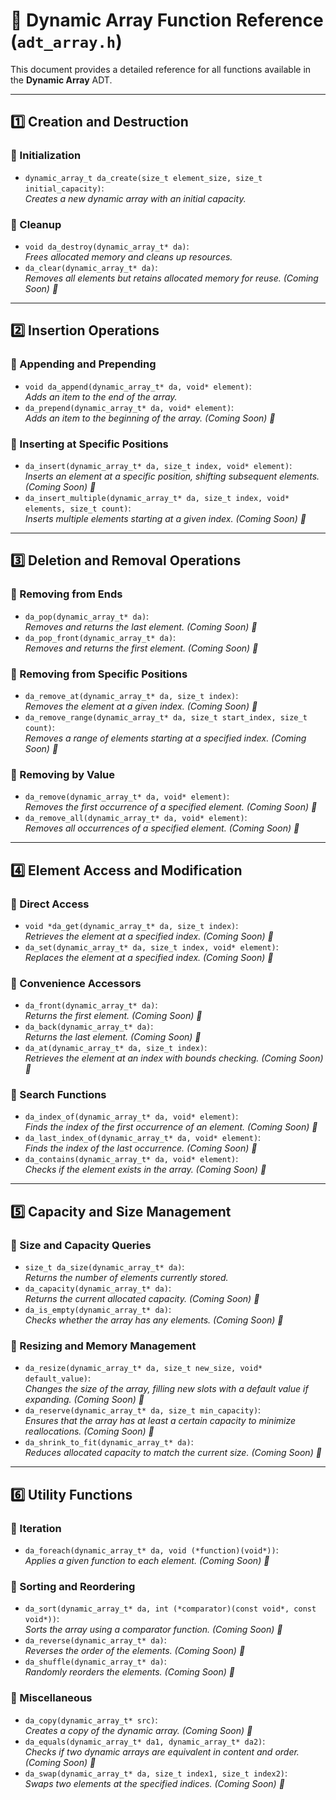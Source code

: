 # 📖 Dynamic Array Function Reference (`adt_array.h`)

This document provides a detailed reference for all functions available in the **Dynamic Array** ADT.

---

## 1️⃣ Creation and Destruction

### 🔹 Initialization  
- `dynamic_array_t da_create(size_t element_size, size_t initial_capacity)`:  
  _Creates a new dynamic array with an initial capacity._  

### 🔹 Cleanup  
- `void da_destroy(dynamic_array_t* da)`:  
  _Frees allocated memory and cleans up resources._  
- `da_clear(dynamic_array_t* da)`:  
  _Removes all elements but retains allocated memory for reuse._ _(Coming Soon) 🚀_ 

---

## 2️⃣ Insertion Operations

### 🔹 Appending and Prepending  
- `void da_append(dynamic_array_t* da, void* element)`:  
  _Adds an item to the end of the array._  
- `da_prepend(dynamic_array_t* da, void* element)`:  
  _Adds an item to the beginning of the array._ _(Coming Soon) 🚀_

### 🔹 Inserting at Specific Positions  
- `da_insert(dynamic_array_t* da, size_t index, void* element)`:  
  _Inserts an element at a specific position, shifting subsequent elements._ _(Coming Soon) 🚀_ 
- `da_insert_multiple(dynamic_array_t* da, size_t index, void* elements, size_t count)`:  
  _Inserts multiple elements starting at a given index._ _(Coming Soon) 🚀_

---

## 3️⃣ Deletion and Removal Operations  

### 🔹 Removing from Ends  
- `da_pop(dynamic_array_t* da)`:  
  _Removes and returns the last element._ _(Coming Soon) 🚀_ 
- `da_pop_front(dynamic_array_t* da)`:  
  _Removes and returns the first element._ _(Coming Soon) 🚀_

### 🔹 Removing from Specific Positions  
- `da_remove_at(dynamic_array_t* da, size_t index)`:  
  _Removes the element at a given index._ _(Coming Soon) 🚀_ 
- `da_remove_range(dynamic_array_t* da, size_t start_index, size_t count)`:  
  _Removes a range of elements starting at a specified index._ _(Coming Soon) 🚀_

### 🔹 Removing by Value  
- `da_remove(dynamic_array_t* da, void* element)`:  
  _Removes the first occurrence of a specified element._ _(Coming Soon) 🚀_
- `da_remove_all(dynamic_array_t* da, void* element)`:  
  _Removes all occurrences of a specified element._ _(Coming Soon) 🚀_

---

## 4️⃣ Element Access and Modification  

### 🔹 Direct Access  
- `void *da_get(dynamic_array_t* da, size_t index)`:  
  _Retrieves the element at a specified index._ _(Coming Soon) 🚀_  
- `da_set(dynamic_array_t* da, size_t index, void* element)`:  
  _Replaces the element at a specified index._ _(Coming Soon) 🚀_  

### 🔹 Convenience Accessors  
- `da_front(dynamic_array_t* da)`:  
  _Returns the first element._ _(Coming Soon) 🚀_
- `da_back(dynamic_array_t* da)`:  
  _Returns the last element._ _(Coming Soon) 🚀_
- `da_at(dynamic_array_t* da, size_t index)`:  
  _Retrieves the element at an index with bounds checking._ _(Coming Soon) 🚀_ 

### 🔹 Search Functions  
- `da_index_of(dynamic_array_t* da, void* element)`:  
  _Finds the index of the first occurrence of an element._ _(Coming Soon) 🚀_  
- `da_last_index_of(dynamic_array_t* da, void* element)`:  
  _Finds the index of the last occurrence._ _(Coming Soon) 🚀_
- `da_contains(dynamic_array_t* da, void* element)`:  
  _Checks if the element exists in the array._ _(Coming Soon) 🚀_ 

---

## 5️⃣ Capacity and Size Management  

### 🔹 Size and Capacity Queries  
- `size_t da_size(dynamic_array_t* da)`:  
  _Returns the number of elements currently stored._ 
- `da_capacity(dynamic_array_t* da)`:  
  _Returns the current allocated capacity._ _(Coming Soon) 🚀_  
- `da_is_empty(dynamic_array_t* da)`:  
  _Checks whether the array has any elements._ _(Coming Soon) 🚀_  

### 🔹 Resizing and Memory Management  
- `da_resize(dynamic_array_t* da, size_t new_size, void* default_value)`:  
  _Changes the size of the array, filling new slots with a default value if expanding._ _(Coming Soon) 🚀_
- `da_reserve(dynamic_array_t* da, size_t min_capacity)`:  
  _Ensures that the array has at least a certain capacity to minimize reallocations._ _(Coming Soon) 🚀_
- `da_shrink_to_fit(dynamic_array_t* da)`:  
  _Reduces allocated capacity to match the current size._ _(Coming Soon) 🚀_

---

## 6️⃣ Utility Functions  

### 🔹 Iteration  
- `da_foreach(dynamic_array_t* da, void (*function)(void*))`:  
  _Applies a given function to each element._ _(Coming Soon) 🚀_

### 🔹 Sorting and Reordering  
- `da_sort(dynamic_array_t* da, int (*comparator)(const void*, const void*))`:  
  _Sorts the array using a comparator function._ _(Coming Soon) 🚀_
- `da_reverse(dynamic_array_t* da)`:  
  _Reverses the order of the elements._ _(Coming Soon) 🚀_
- `da_shuffle(dynamic_array_t* da)`:  
  _Randomly reorders the elements._ _(Coming Soon) 🚀_

### 🔹 Miscellaneous  
- `da_copy(dynamic_array_t* src)`:  
  _Creates a copy of the dynamic array._ _(Coming Soon) 🚀_
- `da_equals(dynamic_array_t* da1, dynamic_array_t* da2)`:  
  _Checks if two dynamic arrays are equivalent in content and order._ _(Coming Soon) 🚀_
- `da_swap(dynamic_array_t* da, size_t index1, size_t index2)`:  
  _Swaps two elements at the specified indices._ _(Coming Soon) 🚀_

